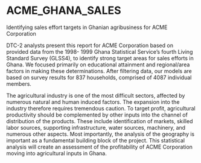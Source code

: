 # ACME_GHANA_SALES
Identifying sales effort targets in Ghanian agribusiness for ACME Corporation

DTC-2 analysts present this report for ACME Corporation based on provided data from the 1998- 1999 Ghana Statistical Service’s fourth Living Standard Survey (GLSS4), to identify strong target areas for sales efforts in Ghana. We focused primarily on educational attainment and regional/area factors in making these determinations. After filtering data, our models are based on survey results for 837 households, comprised of 4087 individual members.

The agricultural industry is one of the most difficult sectors, affected by numerous natural and human induced factors. The expansion into the industry therefore requires tremendous caution. To target profit, agricultural productivity should be complemented by other inputs into the channel of distribution of the products. These include identification of markets, skilled labor sources, supporting infrastructure, water sources, machinery, and numerous other aspects. Most importantly, the analysis of the geography is important as a fundamental building block of the project. This statistical analysis will create an assessment of the profitability of ACME Corporation moving into agricultural inputs in Ghana.
